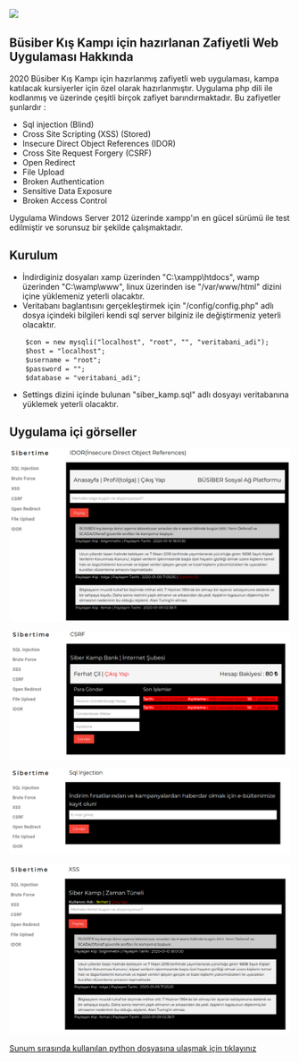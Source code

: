 ![](https://raw.githubusercontent.com/sibertime/sibertime-vulnerable-web-application/master/img/readme/logo.png)

## Büsiber Kış Kampı için hazırlanan Zafiyetli Web Uygulaması Hakkında

2020 Büsiber Kış Kampı için hazırlanmış zafiyetli web uygulaması, kampa katılacak kursiyerler için özel olarak hazırlanmıştır. Uygulama php dili ile kodlanmış ve üzerinde çeşitli birçok zafiyet barındırmaktadır. Bu zafiyetler şunlardır :

  - Sql injection (Blind)
  - Cross Site Scripting (XSS) (Stored)
  - Insecure Direct Object References (IDOR)
  - Cross Site Request Forgery (CSRF)
  - Open Redirect
  - File Upload
  - Broken Authentication
  - Sensitive Data Exposure
  - Broken Access Control
  
  Uygulama Windows Server 2012 üzerinde xampp'ın en gücel sürümü ile test edilmiştir ve sorunsuz bir şekilde çalışmaktadır.
  
## Kurulum

  - İndirdiginiz dosyaları xamp üzerinden "C:\xampp\htdocs", wamp üzerinden "C:\wamp\www", linux üzerinden ise "/var/www/html" dizini içine yüklemeniz yeterli olacaktır.
  - Veritabanı baglantısını gerçekleştirmek için "/config/config.php" adlı dosya içindeki bilgileri kendi sql server bilginiz ile değiştirmeniz yeterli olacaktır.
```config.php
    $con = new mysqli("localhost", "root", "", "veritabani_adi");
    $host = "localhost";
    $username = "root";
    $password = "";
    $database = "veritabani_adi";
```
- Settings dizini içinde bulunan "siber_kamp.sql" adlı dosyayı veritabanına yüklemek yeterli olacaktır.

## Uygulama içi görseller

[![N|Cybrbook](https://raw.githubusercontent.com/sibertime/busiber-kis-kampi-zafiyetli-web-uygulamasi/master/uploads/idor.png)](https://github.com/sibertime/busiber-kis-kampi-zafiyetli-web-uygulamasi/)


[![N|Cybrbook](https://raw.githubusercontent.com/sibertime/busiber-kis-kampi-zafiyetli-web-uygulamasi/master/uploads/csrf.png)](https://github.com/sibertime/busiber-kis-kampi-zafiyetli-web-uygulamasi/)


[![N|Cybrbook](https://raw.githubusercontent.com/sibertime/busiber-kis-kampi-zafiyetli-web-uygulamasi/master/uploads/sql.png)](https://github.com/sibertime/busiber-kis-kampi-zafiyetli-web-uygulamasi/)


[![N|Cybrbook](https://raw.githubusercontent.com/sibertime/busiber-kis-kampi-zafiyetli-web-uygulamasi/master/uploads/xss.png)](https://github.com/sibertime/busiber-kis-kampi-zafiyetli-web-uygulamasi/)

[Sunum sırasında kullanılan python dosyasına ulaşmak için tıklayınız](https://raw.githubusercontent.com/sibertime/busiber-kis-kampi-zafiyetli-web-uygulamasi/master/python.py "python code") 
